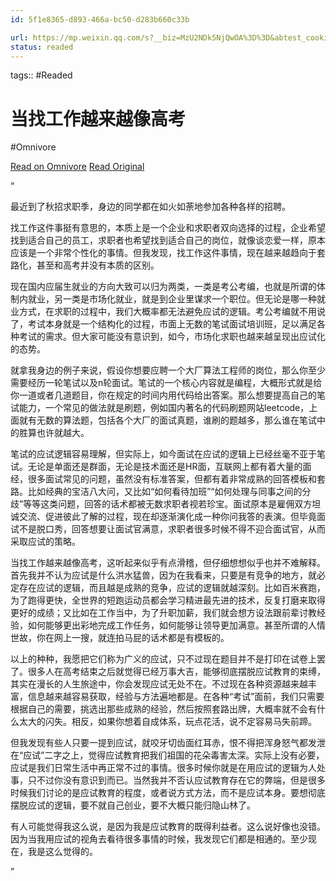 ```yaml
---
id: 5f1e8365-d893-466a-bc50-d283b660c33b

url: https://mp.weixin.qq.com/s?__biz=MzU2NDk5NjQwOA%3D%3D&abtest_cookie=AAACAA%3D%3D&ascene=2&chksm=fd88515d844b9d5f1cc26ef5b793983c127d1ee9a330bf3f6913d507887185eb48b14d0ad711&clicktime=1730269542&devicetype=android-31&enterid=1730269542&exportkey=n_ChQIAhIQb%2BTvBOxmKymAP%2BDwAmeyqRL2AQIE97dBBAEAAAAAAAqlIEaYWPsAAAAOpnltbLcz9gKNyK89dVj0anPNefHJPLHPnab2xJL9jkGHz7G9DBvhAFUw4GVHgpe7ePBvQ2zixFdbMqrKFw8uXY9yPM1TnHv9wvEPJLw1GobmvXzhlb5Uh0DVhkwTojHvW6bGjmXnCTXBmzs%2FE8V2WhLyuJCGcGwtnT3%2BwuWH1%2Bbzkfk5yd9OYXGldHqqHNPxAdxbfNtANgipTg2ZwgrX%2FwPCyV6ObXlreShO4negyJ7jHhWaRotqeNgvVHhlYLiMMBExYetnlOOwRfl8oRRnkMvnnp0uvr21hR0sOoyAqQ%3D%3D&fasttmpl_flag=0&fasttmpl_fullversion=7448351-zh_CN-zip&fasttmpl_type=0&from=timeline&idx=1&lang=zh_CN&mid=2247485481&mpshare=1&nettype=WIFI&pass_ticket=Twdw0uVMrMdxBpFEMlMkfMYp4ORLgrZ98TGbGlQSK2J0C9oejfs0J7i84w44EbmD&realreporttime=1730269542314&scene=2&sessionid=0&sharer_shareinfo=e173e19dc168fb9d5cc14a2af5715d62&sharer_shareinfo_first=e173e19dc168fb9d5cc14a2af5715d62&sn=5b26691c232d49c79d04584554fbab0f&srcid=10300vkmJ0LT1TnLZceAaFgB&subscene=1&version=28003537&wx_header=3
status: readed
---
```



tags::  #Readed 

# 当找工作越来越像高考
#Omnivore

[Read on Omnivore](https://omnivore.app/me/https-mp-weixin-qq-com-s-biz-mz-u-2-n-dk-5-nj-qw-oa-3-d-3-d-abte-192dc1aad5c)
[Read Original](https://mp.weixin.qq.com/s?__biz=MzU2NDk5NjQwOA%3D%3D&abtest_cookie=AAACAA%3D%3D&ascene=2&chksm=fd88515d844b9d5f1cc26ef5b793983c127d1ee9a330bf3f6913d507887185eb48b14d0ad711&clicktime=1730269542&devicetype=android-31&enterid=1730269542&exportkey=n_ChQIAhIQb%2BTvBOxmKymAP%2BDwAmeyqRL2AQIE97dBBAEAAAAAAAqlIEaYWPsAAAAOpnltbLcz9gKNyK89dVj0anPNefHJPLHPnab2xJL9jkGHz7G9DBvhAFUw4GVHgpe7ePBvQ2zixFdbMqrKFw8uXY9yPM1TnHv9wvEPJLw1GobmvXzhlb5Uh0DVhkwTojHvW6bGjmXnCTXBmzs%2FE8V2WhLyuJCGcGwtnT3%2BwuWH1%2Bbzkfk5yd9OYXGldHqqHNPxAdxbfNtANgipTg2ZwgrX%2FwPCyV6ObXlreShO4negyJ7jHhWaRotqeNgvVHhlYLiMMBExYetnlOOwRfl8oRRnkMvnnp0uvr21hR0sOoyAqQ%3D%3D&fasttmpl_flag=0&fasttmpl_fullversion=7448351-zh_CN-zip&fasttmpl_type=0&from=timeline&idx=1&lang=zh_CN&mid=2247485481&mpshare=1&nettype=WIFI&pass_ticket=Twdw0uVMrMdxBpFEMlMkfMYp4ORLgrZ98TGbGlQSK2J0C9oejfs0J7i84w44EbmD&realreporttime=1730269542314&scene=2&sessionid=0&sharer_shareinfo=e173e19dc168fb9d5cc14a2af5715d62&sharer_shareinfo_first=e173e19dc168fb9d5cc14a2af5715d62&sn=5b26691c232d49c79d04584554fbab0f&srcid=10300vkmJ0LT1TnLZceAaFgB&subscene=1&version=28003537&wx_header=3)

“ 

最近到了秋招求职季，身边的同学都在如火如荼地参加各种各样的招聘。

 找工作这件事挺有意思的，本质上是一个企业和求职者双向选择的过程，企业希望找到适合自己的员工，求职者也希望找到适合自己的岗位，就像谈恋爱一样，原本应该是一个非常个性化的事情。但我发现，找工作这件事情，现在越来越趋向于套路化，甚至和高考并没有本质的区别。

 现在国内应届生就业的方向大致可以归为两类，一类是考公考编，也就是所谓的体制内就业，另一类是市场化就业，就是到企业里谋求一个职位。但无论是哪一种就业方式，在求职的过程中，我们大概率都无法避免应试的逻辑。考公考编就不用说了，考试本身就是一个结构化的过程，市面上无数的笔试面试培训班，足以满足各种考试的需求。但大家可能没有意识到，如今，市场化求职也越来越呈现出应试化的态势。

 就拿我身边的例子来说，假设你想要应聘一个大厂算法工程师的岗位，那么你至少需要经历一轮笔试以及n轮面试。笔试的一个核心内容就是编程，大概形式就是给你一道或者几道题目，你在规定的时间内用代码给出答案。那么想要提高自己的笔试能力，一个常见的做法就是刷题，例如国内著名的代码刷题网站leetcode，上面就有无数的算法题，包括各个大厂的面试真题，谁刷的题越多，那么谁在笔试中的胜算也许就越大。

 笔试的应试逻辑容易理解，但实际上，如今面试在应试的逻辑上已经丝毫不亚于笔试。无论是单面还是群面，无论是技术面还是HR面，互联网上都有着大量的面经，很多面试常见的问题，虽然没有标准答案，但都有着非常成熟的回答模板和套路。比如经典的宝洁八大问，又比如“如何看待加班”“如何处理与同事之间的分歧”等等这类问题，回答的话术都被无数求职者视若珍宝。面试原本是雇佣双方坦诚交流、促进彼此了解的过程，现在却逐渐演化成一种你问我答的表演。但毕竟面试不是脱口秀，回答想要让面试官满意，求职者很多时候不得不迎合面试官，从而采取应试的策略。

 当找工作越来越像高考，这听起来似乎有点滑稽，但仔细想想似乎也并不难解释。首先我并不认为应试是什么洪水猛兽，因为在我看来，只要是有竞争的地方，就必定存在应试的逻辑，而且越是成熟的竞争，应试的逻辑就越深刻。比如百米赛跑，为了跑得更快，全世界的短跑运动员都会学习精进最先进的技术，反复打磨来取得更好的成绩；又比如在工作当中，为了升职加薪，我们就会想方设法跟前辈讨教经验，如何能够更出彩地完成工作任务，如何能够让领导更加满意。甚至所谓的人情世故，你在网上一搜，就连拍马屁的话术都是有模板的。

 以上的种种，我愿把它们称为广义的应试，只不过现在题目并不是打印在试卷上罢了。很多人在高考结束之后就觉得已经万事大吉，能够彻底摆脱应试教育的束缚，其实在漫长的人生旅途中，你会发现应试无处不在。不过现在各种资源越来越丰富，信息越来越容易获取，经验与方法遍地都是。在各种“考试”面前，我们只需要根据自己的需要，挑选出那些成熟的经验，然后按照套路出牌，大概率就不会有什么太大的闪失。相反，如果你想着自成体系，玩点花活，说不定容易马失前蹄。

 但我发现有些人只要一提到应试，就咬牙切齿面红耳赤，恨不得把浑身怒气都发泄在“应试”二字之上，觉得应试教育把我们祖国的花朵毒害太深。实际上没有必要，应试是我们日常生活中再正常不过的事情。很多时候你就是在用应试的逻辑为人处事，只不过你没有意识到而已。当然我并不否认应试教育存在它的弊端，但是很多时候我们讨论的是应试教育的程度，或者说方式方法，而不是应试本身。要想彻底摆脱应试的逻辑，要不就自己创业，要不大概只能归隐山林了。

 有人可能觉得我这么说，是因为我是应试教育的既得利益者。这么说好像也没错。因为当我用应试的视角去看待很多事情的时候，我发现它们都是相通的。至少现在，我是这么觉得的。

”

